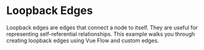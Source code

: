 # Loopback Edges

Loopback edges are edges that connect a node to itself. They are useful for representing self-referential relationships.
This example walks you through creating loopback edges using Vue Flow and custom edges.

<div class="mt-6">
  <Repl example="loopback"></Repl>
</div>
